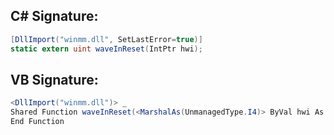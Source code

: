 
## C# Signature:
```cs
[DllImport("winmm.dll", SetLastError=true)]
static extern uint waveInReset(IntPtr hwi);
```

## VB Signature:
```cs
<DllImport("winmm.dll")> _
Shared Function waveInReset(<MarshalAs(UnmanagedType.I4)> ByVal hwi As Integer) As MMRESULT
End Function
```
